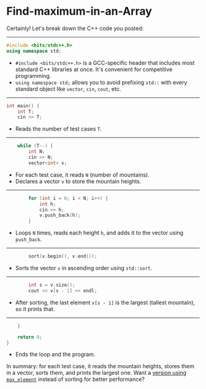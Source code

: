 ﻿# Find-maximum-in-an-Array


Certainly! Let's break down the C++ code you posted:

---

```cpp
#include <bits/stdc++.h>
using namespace std;
```

* `#include <bits/stdc++.h>` is a GCC-specific header that includes most standard C++ libraries at once. It's convenient for competitive programming.
* `using namespace std;` allows you to avoid prefixing `std::` with every standard object like `vector`, `cin`, `cout`, etc.

---

```cpp
int main() {
    int T;
    cin >> T;
```

* Reads the number of test cases `T`.

---

```cpp
    while (T--) {
        int N;
        cin >> N;
        vector<int> v;
```

* For each test case, it reads `N` (number of mountains).
* Declares a vector `v` to store the mountain heights.

---

```cpp
        for (int i = 0; i < N; i++) {
            int h;
            cin >> h;
            v.push_back(h);
        }
```

* Loops `N` times, reads each height `h`, and adds it to the vector using `push_back`.

---

```cpp
        sort(v.begin(), v.end());
```

* Sorts the vector `v` in ascending order using `std::sort`.

---

```cpp
        int s = v.size();
        cout << v[s - 1] << endl;
```

* After sorting, the last element `v[s - 1]` is the largest (tallest mountain), so it prints that.

---

```cpp
    }

    return 0;
}
```

* Ends the loop and the program.

In summary: for each test case, it reads the mountain heights, stores them in a vector, sorts them, and prints the largest one. Want a [version using `max_element`](f) instead of sorting for better performance?
